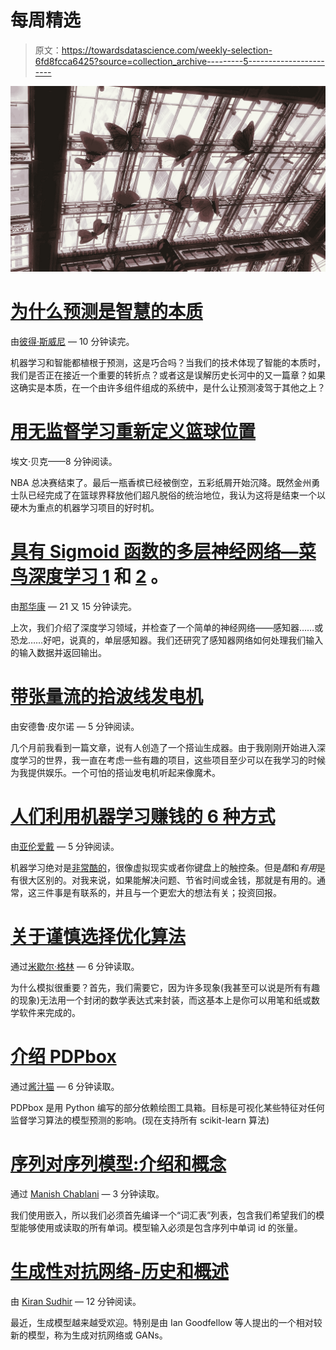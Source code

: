 # 每周精选

> 原文：<https://towardsdatascience.com/weekly-selection-6fd8fcca6425?source=collection_archive---------5----------------------->

![](img/6df103a4aa491bae8a37720e0eecf974.png)

# [为什么预测是智慧的本质](https://medium.com/towards-data-science/prediction-is-the-essence-of-intelligence-42c786c3e5a9)

由[彼得·斯威尼](https://medium.com/u/4aa599f60bc8?source=post_page-----6fd8fcca6425--------------------------------) — 10 分钟读完。

机器学习和智能都植根于预测，这是巧合吗？当我们的技术体现了智能的本质时，我们是否正在接近一个重要的转折点？或者这是误解历史长河中的又一篇章？如果这确实是本质，在一个由许多组件组成的系统中，是什么让预测凌驾于其他之上？

# [用无监督学习重新定义篮球位置](https://medium.com/towards-data-science/redefining-basketball-positions-with-unsupervised-learning-34988d03057)

埃文·贝克——8 分钟阅读。

NBA 总决赛结束了。最后一瓶香槟已经被倒空，五彩纸屑开始沉降。既然金州勇士队已经完成了在篮球界释放他们超凡脱俗的统治地位，我认为这将是结束一个以硬木为重点的机器学习项目的好时机。

# [具有 Sigmoid 函数的多层神经网络—菜鸟深度学习 1](https://medium.com/towards-data-science/introducing-deep-learning-and-neural-networks-deep-learning-for-rookies-1-bd68f9cf5883) 和 [2](https://medium.com/towards-data-science/multi-layer-neural-networks-with-sigmoid-function-deep-learning-for-rookies-2-bf464f09eb7f) 。

由[那华康](https://medium.com/u/bf13f0b7c0c5?source=post_page-----6fd8fcca6425--------------------------------) — 21 又 15 分钟读完。

上次，我们介绍了深度学习领域，并检查了一个简单的神经网络——感知器……或恐龙……好吧，说真的，单层感知器。我们还研究了感知器网络如何处理我们输入的输入数据并返回输出。

# [带张量流的拾波线发电机](https://medium.com/towards-data-science/a-pickup-line-generator-with-tensorflow-7e1f9eee8516)

由安德鲁·皮尔诺 — 5 分钟阅读。

几个月前我看到一篇文章，说有人创造了一个搭讪生成器。由于我刚刚开始进入深度学习的世界，我一直在考虑一些有趣的项目，这些项目至少可以在我学习的时候为我提供娱乐。一个可怕的搭讪发电机听起来像魔术。

# [人们利用机器学习赚钱的 6 种方式](https://medium.com/towards-data-science/6-ways-people-are-making-money-with-machine-learning-db10575f3564)

由[亚伦爱戴](https://medium.com/u/b9a723f6b2a0?source=post_page-----6fd8fcca6425--------------------------------) — 5 分钟阅读。

机器学习绝对是[非常酷的](https://medium.com/towards-data-science/understand-these-5-basic-concepts-to-sound-like-a-machine-learning-expert-6221ec0fe960)，很像虚拟现实或者你键盘上的触控条。但是*酷*和*有用*是有很大区别的。对我来说，如果能解决问题、节省时间或金钱，那就是有用的。通常，这三件事是有联系的，并且与一个更宏大的想法有关；投资回报。

# [关于谨慎选择优化算法](https://medium.com/towards-data-science/about-choosing-your-optimization-algorithm-carefully-d5d3b721071d)

通过[米歇尔·格林](https://medium.com/u/191ed75b4367?source=post_page-----6fd8fcca6425--------------------------------) — 6 分钟读取。

为什么模拟很重要？首先，我们需要它，因为许多现象(我甚至可以说是所有有趣的现象)无法用一个封闭的数学表达式来封装，而这基本上是你可以用笔和纸或数学软件来完成的。

# [介绍 PDPbox](https://medium.com/towards-data-science/introducing-pdpbox-2aa820afd312)

通过[酱汁猫](https://medium.com/u/6d6d24efce45?source=post_page-----6fd8fcca6425--------------------------------) — 6 分钟读取。

PDPbox 是用 Python 编写的部分依赖绘图工具箱。目标是可视化某些特征对任何监督学习算法的模型预测的影响。(现在支持所有 scikit-learn 算法)

# [序列对序列模型:介绍和概念](https://medium.com/towards-data-science/sequence-to-sequence-model-introduction-and-concepts-44d9b41cd42d)

通过 [Manish Chablani](https://medium.com/u/abdb2f923028?source=post_page-----6fd8fcca6425--------------------------------) — 3 分钟读取。

我们使用嵌入，所以我们必须首先编译一个“词汇表”列表，包含我们希望我们的模型能够使用或读取的所有单词。模型输入必须是包含序列中单词 id 的张量。

# [生成性对抗网络-历史和概述](https://medium.com/towards-data-science/generative-adversarial-networks-history-and-overview-7effbb713545)

由 [Kiran Sudhir](https://medium.com/u/facae13d21a?source=post_page-----6fd8fcca6425--------------------------------) — 12 分钟阅读。

最近，生成模型越来越受欢迎。特别是由 Ian Goodfellow 等人提出的一个相对较新的模型，称为生成对抗网络或 GANs。